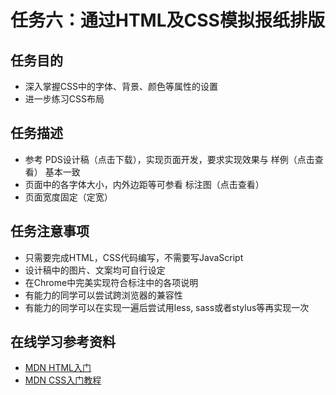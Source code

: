 # 任务六：通过HTML及CSS模拟报纸排版 #
## 任务目的 ##
<ul>
    <li>深入掌握CSS中的字体、背景、颜色等属性的设置</li>
    <li>进一步练习CSS布局</li>
</ul>

## 任务描述 ##
<ul>
    <li>参考 PDS设计稿（点击下载），实现页面开发，要求实现效果与 样例（点击查看） 基本一致</li>
    <li>页面中的各字体大小，内外边距等可参看 标注图（点击查看）</li>
    <li>页面宽度固定（定宽）</li>
</ul>

## 任务注意事项 ##
<ul>
    <li>只需要完成HTML，CSS代码编写，不需要写JavaScript</li>
    <li>设计稿中的图片、文案均可自行设定</li>
    <li>在Chrome中完美实现符合标注中的各项说明</li>
    <li>有能力的同学可以尝试跨浏览器的兼容性</li>
    <li>有能力的同学可以在实现一遍后尝试用less, sass或者stylus等再实现一次</li>
</ul>

## 在线学习参考资料 ##
<ul>
    <li>
        <a href="https://developer.mozilla.org/zh-CN/docs/Web/Guide/HTML/Introduction" target="view_window" >
           MDN HTML入门
        </a>
    </li>
    <li>
        <a href="https://developer.mozilla.org/zh-CN/docs/Web/Guide/CSS/Getting_started" target="view_window" >
            MDN CSS入门教程
        </a>
    </li>
</ul>
